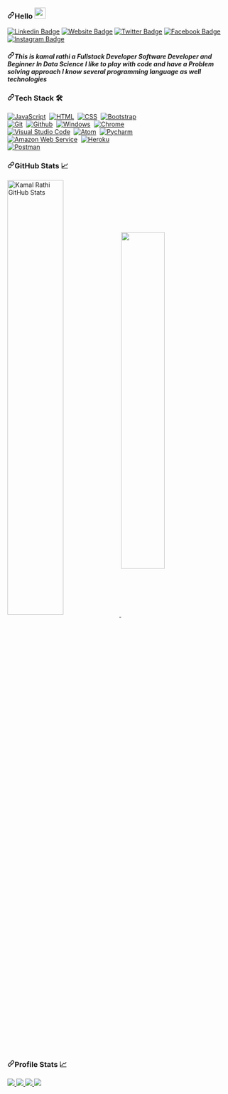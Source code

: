<article class="markdown-body entry-content container-lg f5" itemprop="text"><h3><a id="user-content-hello-" class="anchor" aria-hidden="true" href="#hello-"><svg class="octicon octicon-link" viewBox="0 0 16 16" version="1.1" width="16" height="16" aria-hidden="true"><path fill-rule="evenodd" d="M7.775 3.275a.75.75 0 001.06 1.06l1.25-1.25a2 2 0 112.83 2.83l-2.5 2.5a2 2 0 01-2.83 0 .75.75 0 00-1.06 1.06 3.5 3.5 0 004.95 0l2.5-2.5a3.5 3.5 0 00-4.95-4.95l-1.25 1.25zm-4.69 9.64a2 2 0 010-2.83l2.5-2.5a2 2 0 012.83 0 .75.75 0 001.06-1.06 3.5 3.5 0 00-4.95 0l-2.5 2.5a3.5 3.5 0 004.95 4.95l1.25-1.25a.75.75 0 00-1.06-1.06l-1.25 1.25a2 2 0 01-2.83 0z"></path></svg></a>Hello <a target="_blank" rel="noopener noreferrer" href="https://camo.githubusercontent.com/35d3d11359a49bf12aebb834cc13fd81b95eff4e/68747470733a2f2f6d656469612e67697068792e636f6d2f6d656469612f6876524a434c467a6361737252346961377a2f67697068792e676966"><img src="https://camo.githubusercontent.com/35d3d11359a49bf12aebb834cc13fd81b95eff4e/68747470733a2f2f6d656469612e67697068792e636f6d2f6d656469612f6876524a434c467a6361737252346961377a2f67697068792e676966" width="25px" data-canonical-src="https://media.giphy.com/media/hvRJCLFzcasrR4ia7z/giphy.gif" style="max-width:100%;"></a></h3>
<p><a href="https://kamalrathi49.github.io/kamalrathi49/" rel="nofollow"><img src="https://camo.githubusercontent.com/ae2ab4b14042dea13a0d98b02a382065930c4004/68747470733a2f2f696d672e736869656c64732e696f2f62616467652f2d4c696e6b6564496e2d3333333333333f7374796c653d666c61742d737175617265266c6f676f3d4c696e6b6564696e266c6f676f436f6c6f723d7768697465" alt="Linkedin Badge" data-canonical-src="https://img.shields.io/badge/-LinkedIn-333333?style=flat-square&amp;logo=Linkedin&amp;logoColor=white" style="max-width:100%;"></a>
<a href="https://sourcerer.io/kamalrathi49/" rel="nofollow"><img src="https://camo.githubusercontent.com/19da05a76fd481f0e7eb29f4847f3490c2c99050/68747470733a2f2f696d672e736869656c64732e696f2f62616467652f576562736974652d3333333333333f7374796c653d666c61742d737175617265266c6f676f3d676f6f676c652d6368726f6d65266c6f676f436f6c6f723d7768697465" alt="Website Badge" data-canonical-src="https://img.shields.io/badge/Website-333333?style=flat-square&amp;logo=google-chrome&amp;logoColor=white" style="max-width:100%;"></a>
<a href="https://twitter.com/kamalgurjar49" rel="nofollow"><img src="https://camo.githubusercontent.com/c14661ae570535907ffe64eb1e6bfe586731b6df/68747470733a2f2f696d672e736869656c64732e696f2f62616467652f2d547769747465722d3333333333333f7374796c653d666c61742d737175617265266c6f676f3d54776974746572266c6f676f436f6c6f723d7768697465" alt="Twitter Badge" data-canonical-src="https://img.shields.io/badge/-Twitter-333333?style=flat-square&amp;logo=Twitter&amp;logoColor=white" style="max-width:100%;"></a>
<a href="https://fb.me/kamal gurjar" rel="nofollow"><img src="https://camo.githubusercontent.com/8ee2bb954c46b9649794d2c66b461c873e6ac93d/68747470733a2f2f696d672e736869656c64732e696f2f62616467652f2d46616365626f6f6b2d3333333333333f7374796c653d666c61742d737175617265266c6f676f3d46616365626f6f6b266c6f676f436f6c6f723d7768697465" alt="Facebook Badge" data-canonical-src="https://img.shields.io/badge/-Facebook-333333?style=flat-square&amp;logo=Facebook&amp;logoColor=white" style="max-width:100%;"></a>
<a href="https://instagram.com/kamal_gurjar_o49/" rel="nofollow"><img src="https://camo.githubusercontent.com/6db68b6b1509c5a4fa2f2a2563e1ba4014696a1b/68747470733a2f2f696d672e736869656c64732e696f2f62616467652f2d496e7374616772616d2d3333333333333f7374796c653d666c61742d737175617265266c6f676f3d496e7374616772616d266c6f676f436f6c6f723d7768697465" alt="Instagram Badge" data-canonical-src="https://img.shields.io/badge/-Instagram-333333?style=flat-square&amp;logo=Instagram&amp;logoColor=white" style="max-width:100%;"></a></p>
<h5><a id="user-content-this-is-Kamal rathi-a-fullstack-developer-software-developer-and-beginner-in-data-science-i-like-to-play-with-code-and-have-a-problem-solving-approach-i-know-several-programming-language-as-well-technologies" class="anchor" aria-hidden="true" href="#this-is-Kamal rathi-a-fullstack-developer-software-developer-and-beginner-in-data-science-i-like-to-play-with-code-and-have-a-problem-solving-approach-i-know-several-programming-language-as-well-technologies"><svg class="octicon octicon-link" viewBox="0 0 16 16" version="1.1" width="16" height="16" aria-hidden="true"><path fill-rule="evenodd" d="M7.775 3.275a.75.75 0 001.06 1.06l1.25-1.25a2 2 0 112.83 2.83l-2.5 2.5a2 2 0 01-2.83 0 .75.75 0 00-1.06 1.06 3.5 3.5 0 004.95 0l2.5-2.5a3.5 3.5 0 00-4.95-4.95l-1.25 1.25zm-4.69 9.64a2 2 0 010-2.83l2.5-2.5a2 2 0 012.83 0 .75.75 0 001.06-1.06 3.5 3.5 0 00-4.95 0l-2.5 2.5a3.5 3.5 0 004.95 4.95l1.25-1.25a.75.75 0 00-1.06-1.06l-1.25 1.25a2 2 0 01-2.83 0z"></path></svg></a>This is kamal rathi a Fullstack Developer Software Developer and Beginner In Data Science I like to play with code and have a Problem solving approach I know several programming language as well technologies</h5>
<h3><a id="user-content-tech-stack--" class="anchor" aria-hidden="true" href="#tech-stack--"><svg class="octicon octicon-link" viewBox="0 0 16 16" version="1.1" width="16" height="16" aria-hidden="true"><path fill-rule="evenodd" d="M7.775 3.275a.75.75 0 001.06 1.06l1.25-1.25a2 2 0 112.83 2.83l-2.5 2.5a2 2 0 01-2.83 0 .75.75 0 00-1.06 1.06 3.5 3.5 0 004.95 0l2.5-2.5a3.5 3.5 0 00-4.95-4.95l-1.25 1.25zm-4.69 9.64a2 2 0 010-2.83l2.5-2.5a2 2 0 012.83 0 .75.75 0 001.06-1.06 3.5 3.5 0 00-4.95 0l-2.5 2.5a3.5 3.5 0 004.95 4.95l1.25-1.25a.75.75 0 00-1.06-1.06l-1.25 1.25a2 2 0 01-2.83 0z"></path></svg></a>Tech Stack <g-emoji class="g-emoji" alias="hammer_and_wrench" fallback-src="https://github.githubassets.com/images/icons/emoji/unicode/1f6e0.png">🛠</g-emoji> &nbsp;</h3>
<a target="_blank" rel="noopener noreferrer" href="https://camo.githubusercontent.com/0ae851c3162b484e0762ee03b6425f3b4a9e6c6e/68747470733a2f2f696d672e736869656c64732e696f2f62616467652f2d4a6176615363726970742d3333333333333f7374796c653d666c61742d737175617265266c6f676f3d6a617661736372697074266c6f676f436f6c6f723d666666666666"><img src="https://camo.githubusercontent.com/0ae851c3162b484e0762ee03b6425f3b4a9e6c6e/68747470733a2f2f696d672e736869656c64732e696f2f62616467652f2d4a6176615363726970742d3333333333333f7374796c653d666c61742d737175617265266c6f676f3d6a617661736372697074266c6f676f436f6c6f723d666666666666" alt="JavaScript" data-canonical-src="https://img.shields.io/badge/-JavaScript-333333?style=flat-square&amp;logo=javascript&amp;logoColor=ffffff" style="max-width:100%;"></a>&nbsp;
<a target="_blank" rel="noopener noreferrer" href="https://camo.githubusercontent.com/777b911b695d0fa3fa7b077d5aa2d5580c02f680/68747470733a2f2f696d672e736869656c64732e696f2f62616467652f2d48544d4c2d3333333333333f7374796c653d666c61742d737175617265266c6f676f3d48544d4c35266c6f676f436f6c6f723d666666666666"><img src="https://camo.githubusercontent.com/777b911b695d0fa3fa7b077d5aa2d5580c02f680/68747470733a2f2f696d672e736869656c64732e696f2f62616467652f2d48544d4c2d3333333333333f7374796c653d666c61742d737175617265266c6f676f3d48544d4c35266c6f676f436f6c6f723d666666666666" alt="HTML" data-canonical-src="https://img.shields.io/badge/-HTML-333333?style=flat-square&amp;logo=HTML5&amp;logoColor=ffffff" style="max-width:100%;"></a>&nbsp;
<a target="_blank" rel="noopener noreferrer" href="https://camo.githubusercontent.com/b8f8f9b216629a62bba7e1982bb384193d4950e3/68747470733a2f2f696d672e736869656c64732e696f2f62616467652f2d4353532d3333333333333f7374796c653d666c61742d737175617265266c6f676f3d43535333266c6f676f436f6c6f723d666666666666"><img src="https://camo.githubusercontent.com/b8f8f9b216629a62bba7e1982bb384193d4950e3/68747470733a2f2f696d672e736869656c64732e696f2f62616467652f2d4353532d3333333333333f7374796c653d666c61742d737175617265266c6f676f3d43535333266c6f676f436f6c6f723d666666666666" alt="CSS" data-canonical-src="https://img.shields.io/badge/-CSS-333333?style=flat-square&amp;logo=CSS3&amp;logoColor=ffffff" style="max-width:100%;"></a>&nbsp;
<a target="_blank" rel="noopener noreferrer" href="https://camo.githubusercontent.com/a41b9b158cc50575f2fa94ae92d5873ae05ce646/68747470733a2f2f696d672e736869656c64732e696f2f62616467652f2d426f6f7473747261702d3333333333333f7374796c653d666c61742d737175617265266c6f676f3d626f6f747374726170266c6f676f436f6c6f723d666666666666"><img src="https://camo.githubusercontent.com/a41b9b158cc50575f2fa94ae92d5873ae05ce646/68747470733a2f2f696d672e736869656c64732e696f2f62616467652f2d426f6f7473747261702d3333333333333f7374796c653d666c61742d737175617265266c6f676f3d626f6f747374726170266c6f676f436f6c6f723d666666666666" alt="Bootstrap" data-canonical-src="https://img.shields.io/badge/-Bootstrap-333333?style=flat-square&amp;logo=bootstrap&amp;logoColor=ffffff" style="max-width:100%;"></a><br>
<a target="_blank" rel="noopener noreferrer" href="https://camo.githubusercontent.com/ecd2af0012ae960fef7b6eedfe46d334c2e6beda/68747470733a2f2f696d672e736869656c64732e696f2f62616467652f2d4769742d3333333333333f7374796c653d666c61742d737175617265266c6f676f3d676974266c6f676f436f6c6f723d666666666666"><img src="https://camo.githubusercontent.com/ecd2af0012ae960fef7b6eedfe46d334c2e6beda/68747470733a2f2f696d672e736869656c64732e696f2f62616467652f2d4769742d3333333333333f7374796c653d666c61742d737175617265266c6f676f3d676974266c6f676f436f6c6f723d666666666666" alt="Git" data-canonical-src="https://img.shields.io/badge/-Git-333333?style=flat-square&amp;logo=git&amp;logoColor=ffffff" style="max-width:100%;"></a>&nbsp;
<a target="_blank" rel="noopener noreferrer" href="https://camo.githubusercontent.com/09430e6738e5ea0127c04eb20c5f0c77c0af4cfa/68747470733a2f2f696d672e736869656c64732e696f2f62616467652f2d4769746875622d3333333333333f7374796c653d666c61742d737175617265266c6f676f3d676974687562266c6f676f436f6c6f723d666666666666"><img src="https://camo.githubusercontent.com/09430e6738e5ea0127c04eb20c5f0c77c0af4cfa/68747470733a2f2f696d672e736869656c64732e696f2f62616467652f2d4769746875622d3333333333333f7374796c653d666c61742d737175617265266c6f676f3d676974687562266c6f676f436f6c6f723d666666666666" alt="Github" data-canonical-src="https://img.shields.io/badge/-Github-333333?style=flat-square&amp;logo=github&amp;logoColor=ffffff" style="max-width:100%;"></a>&nbsp;
<a target="_blank" rel="noopener noreferrer" href="https://camo.githubusercontent.com/7aaea5e707105b84e172504da35733c689564bca/68747470733a2f2f696d672e736869656c64732e696f2f62616467652f2d57696e646f77732d3333333333333f7374796c653d666c61742d737175617265266c6f676f3d77696e646f7773266c6f676f436f6c6f723d666666666666"><img src="https://camo.githubusercontent.com/7aaea5e707105b84e172504da35733c689564bca/68747470733a2f2f696d672e736869656c64732e696f2f62616467652f2d57696e646f77732d3333333333333f7374796c653d666c61742d737175617265266c6f676f3d77696e646f7773266c6f676f436f6c6f723d666666666666" alt="Windows" data-canonical-src="https://img.shields.io/badge/-Windows-333333?style=flat-square&amp;logo=windows&amp;logoColor=ffffff" style="max-width:100%;"></a>&nbsp;
<a target="_blank" rel="noopener noreferrer" href="https://camo.githubusercontent.com/f26faa10b605b9443885167230933ba911811c7e/68747470733a2f2f696d672e736869656c64732e696f2f62616467652f2d4368726f6d652d3333333333333f7374796c653d666c61742d737175617265266c6f676f3d676f6f676c652d6368726f6d65266c6f676f436f6c6f723d666666666666"><img src="https://camo.githubusercontent.com/f26faa10b605b9443885167230933ba911811c7e/68747470733a2f2f696d672e736869656c64732e696f2f62616467652f2d4368726f6d652d3333333333333f7374796c653d666c61742d737175617265266c6f676f3d676f6f676c652d6368726f6d65266c6f676f436f6c6f723d666666666666" alt="Chrome" data-canonical-src="https://img.shields.io/badge/-Chrome-333333?style=flat-square&amp;logo=google-chrome&amp;logoColor=ffffff" style="max-width:100%;"></a><br>
<a target="_blank" rel="noopener noreferrer" href="https://camo.githubusercontent.com/feca3eb98e447e53fffcbfc74c3288613227e776/68747470733a2f2f696d672e736869656c64732e696f2f62616467652f2d56697375616c25323053747564696f253230436f64652d3333333333333f7374796c653d666c61742d737175617265266c6f676f3d76697375616c2d73747564696f2d636f6465266c6f676f436f6c6f723d666666666666"><img src="https://camo.githubusercontent.com/feca3eb98e447e53fffcbfc74c3288613227e776/68747470733a2f2f696d672e736869656c64732e696f2f62616467652f2d56697375616c25323053747564696f253230436f64652d3333333333333f7374796c653d666c61742d737175617265266c6f676f3d76697375616c2d73747564696f2d636f6465266c6f676f436f6c6f723d666666666666" alt="Visual Studio Code" data-canonical-src="https://img.shields.io/badge/-Visual%20Studio%20Code-333333?style=flat-square&amp;logo=visual-studio-code&amp;logoColor=ffffff" style="max-width:100%;"></a>&nbsp;
<a target="_blank" rel="noopener noreferrer" href="https://camo.githubusercontent.com/5c7549ad6233a60c5f67bf48c242ef62580d8de6/68747470733a2f2f696d672e736869656c64732e696f2f62616467652f2d41746f6d2d3333333333333f7374796c653d666c61742d737175617265266c6f676f3d61746f6d266c6f676f436f6c6f723d666666666666"><img src="https://camo.githubusercontent.com/5c7549ad6233a60c5f67bf48c242ef62580d8de6/68747470733a2f2f696d672e736869656c64732e696f2f62616467652f2d41746f6d2d3333333333333f7374796c653d666c61742d737175617265266c6f676f3d61746f6d266c6f676f436f6c6f723d666666666666" alt="Atom" data-canonical-src="https://img.shields.io/badge/-Atom-333333?style=flat-square&amp;logo=atom&amp;logoColor=ffffff" style="max-width:100%;"></a>&nbsp;
<a target="_blank" rel="noopener noreferrer" href="https://camo.githubusercontent.com/f40eceeeea15d13c36b06e4aa5dc77b0268a6775/68747470733a2f2f696d672e736869656c64732e696f2f62616467652f2d5079636861726d2d3333333333333f7374796c653d666c61742d737175617265266c6f676f3d7079636861726d266c6f676f436f6c6f723d666666666666"><img src="https://camo.githubusercontent.com/f40eceeeea15d13c36b06e4aa5dc77b0268a6775/68747470733a2f2f696d672e736869656c64732e696f2f62616467652f2d5079636861726d2d3333333333333f7374796c653d666c61742d737175617265266c6f676f3d7079636861726d266c6f676f436f6c6f723d666666666666" alt="Pycharm" data-canonical-src="https://img.shields.io/badge/-Pycharm-333333?style=flat-square&amp;logo=pycharm&amp;logoColor=ffffff" style="max-width:100%;"></a><br>
<a target="_blank" rel="noopener noreferrer" href="https://camo.githubusercontent.com/49673ae09bdff59eabad203b3eee4b170d76c0d5/68747470733a2f2f696d672e736869656c64732e696f2f62616467652f2d416d617a6f6e253230576562253230536572766963652d3333333333333f7374796c653d666c61742d737175617265266c6f676f3d616d617a6f6e2d7765622d73657276696365266c6f676f436f6c6f723d666666666666"><img src="https://camo.githubusercontent.com/49673ae09bdff59eabad203b3eee4b170d76c0d5/68747470733a2f2f696d672e736869656c64732e696f2f62616467652f2d416d617a6f6e253230576562253230536572766963652d3333333333333f7374796c653d666c61742d737175617265266c6f676f3d616d617a6f6e2d7765622d73657276696365266c6f676f436f6c6f723d666666666666" alt="Amazon Web Service" data-canonical-src="https://img.shields.io/badge/-Amazon%20Web%20Service-333333?style=flat-square&amp;logo=amazon-web-service&amp;logoColor=ffffff" style="max-width:100%;"></a>&nbsp;
<a target="_blank" rel="noopener noreferrer" href="https://camo.githubusercontent.com/b485d727d2a7725c2acc5858b2fefd3e6708bad4/68747470733a2f2f696d672e736869656c64732e696f2f62616467652f2d4865726f6b752d3333333333333f7374796c653d666c61742d737175617265266c6f676f3d6865726f6b75266c6f676f436f6c6f723d666666666666"><img src="https://camo.githubusercontent.com/b485d727d2a7725c2acc5858b2fefd3e6708bad4/68747470733a2f2f696d672e736869656c64732e696f2f62616467652f2d4865726f6b752d3333333333333f7374796c653d666c61742d737175617265266c6f676f3d6865726f6b75266c6f676f436f6c6f723d666666666666" alt="Heroku" data-canonical-src="https://img.shields.io/badge/-Heroku-333333?style=flat-square&amp;logo=heroku&amp;logoColor=ffffff" style="max-width:100%;"></a><br>
<a target="_blank" rel="noopener noreferrer" href="https://camo.githubusercontent.com/7196e403b563c63df11204dcbeefb3f76e5cc332/68747470733a2f2f696d672e736869656c64732e696f2f62616467652f2d506f73746d616e2d3333333333333f7374796c653d666c61742d737175617265266c6f676f3d706f73746d616e266c6f676f436f6c6f723d666666666666"><img src="https://camo.githubusercontent.com/7196e403b563c63df11204dcbeefb3f76e5cc332/68747470733a2f2f696d672e736869656c64732e696f2f62616467652f2d506f73746d616e2d3333333333333f7374796c653d666c61742d737175617265266c6f676f3d706f73746d616e266c6f676f436f6c6f723d666666666666" alt="Postman" data-canonical-src="https://img.shields.io/badge/-Postman-333333?style=flat-square&amp;logo=postman&amp;logoColor=ffffff" style="max-width:100%;"></a>&nbsp;</p>
<h3><a id="user-content-github-stats-" class="anchor" aria-hidden="true" href="#github-stats-"><svg class="octicon octicon-link" viewBox="0 0 16 16" version="1.1" width="16" height="16" aria-hidden="true"><path fill-rule="evenodd" d="M7.775 3.275a.75.75 0 001.06 1.06l1.25-1.25a2 2 0 112.83 2.83l-2.5 2.5a2 2 0 01-2.83 0 .75.75 0 00-1.06 1.06 3.5 3.5 0 004.95 0l2.5-2.5a3.5 3.5 0 00-4.95-4.95l-1.25 1.25zm-4.69 9.64a2 2 0 010-2.83l2.5-2.5a2 2 0 012.83 0 .75.75 0 001.06-1.06 3.5 3.5 0 00-4.95 0l-2.5 2.5a3.5 3.5 0 004.95 4.95l1.25-1.25a.75.75 0 00-1.06-1.06l-1.25 1.25a2 2 0 01-2.83 0z"></path></svg></a>GitHub Stats <g-emoji class="g-emoji" alias="chart_with_upwards_trend" fallback-src="https://github.githubassets.com/images/icons/emoji/unicode/1f4c8.png">📈</g-emoji></h3>
<a href="https://kamalrathi49.github.io/kamalrathi49/">
  <img align="center" width="50%" src="https://camo.githubusercontent.com/344e168aa0c0ae3b27667c3b02bb7dbff6f29ae0/68747470733a2f2f6769746875622d726561646d652d73746174732e76657263656c2e6170702f6170693f757365726e616d653d64656570616b6268616d6c612673686f775f69636f6e733d74727565266c696e655f6865696768743d323726636f756e745f707269766174653d74727565267469746c655f636f6c6f723d30303030303026746578745f636f6c6f723d3333333333332669636f6e5f636f6c6f723d3735373537352662675f636f6c6f723d666666666666" alt="Kamal Rathi GitHub Stats" data-canonical-src="https://github-readme-stats.vercel.app/api?username=KamalRathi49&amp;show_icons=true&amp;line_height=27&amp;count_private=true&amp;title_color=000000&amp;text_color=333333&amp;icon_color=757575&amp;bg_color=ffffff" style="max-width:100%;">
</a>
<a href="https://kamalrathi49.github.io/kamalrathi49/-readme-stats">
  
  <img align="center" width="44%" src="https://camo.githubusercontent.com/41ebb4726dc9ac4f5e7ffadfeb82baafef2508ba/68747470733a2f2f6769746875622d726561646d652d73746174732e616e7572616768617a7261312e76657263656c2e6170702f6170692f746f702d6c616e67732f3f757365726e616d653d64656570616b6268616d6c61266c696e655f6865696768743d3237266c61796f75743d636f6d70616374267468656d653d7261646963616c267469746c655f636f6c6f723d30303030303026746578745f636f6c6f723d3030303030302669636f6e5f636f6c6f723d3735373537352662675f636f6c6f723d666666666666" data-canonical-src="https://github-readme-stats.anuraghazra1.vercel.app/api/top-langs/?username=KamalRathi&amp;line_height=27&amp;layout=compact&amp;theme=radical&amp;title_color=000000&amp;text_color=000000&amp;icon_color=757575&amp;bg_color=ffffff" style="max-width:100%;">
</a>
<h3><a id="user-content-profile-stats-" class="anchor" aria-hidden="true" href="#profile-stats-"><svg class="octicon octicon-link" viewBox="0 0 16 16" version="1.1" width="16" height="16" aria-hidden="true"><path fill-rule="evenodd" d="M7.775 3.275a.75.75 0 001.06 1.06l1.25-1.25a2 2 0 112.83 2.83l-2.5 2.5a2 2 0 01-2.83 0 .75.75 0 00-1.06 1.06 3.5 3.5 0 004.95 0l2.5-2.5a3.5 3.5 0 00-4.95-4.95l-1.25 1.25zm-4.69 9.64a2 2 0 010-2.83l2.5-2.5a2 2 0 012.83 0 .75.75 0 001.06-1.06 3.5 3.5 0 00-4.95 0l-2.5 2.5a3.5 3.5 0 004.95 4.95l1.25-1.25a.75.75 0 00-1.06-1.06l-1.25 1.25a2 2 0 01-2.83 0z"></path></svg></a>Profile Stats <g-emoji class="g-emoji" alias="chart_with_upwards_trend" fallback-src="https://github.githubassets.com/images/icons/emoji/unicode/1f4c8.png">📈</g-emoji></h3>
<p>
  <a href="https://badges.pufler.dev" rel="nofollow">
    <img src="https://camo.githubusercontent.com/267be5204a6e490b534b19b0abdc970852f4d5e0/68747470733a2f2f6261646765732e7075666c65722e6465762f7669736974732f64656570616b6268616d6c612f64656570616b6268616d6c613f7374796c653d666c61742d73717561726526636f6c6f723d626c61636b266c6f676f3d676974687562" data-canonical-src="https://badges.pufler.dev/visits/deepakbhamla/deepakbhamla?style=flat-square&amp;color=black&amp;logo=github" style="max-width:100%;">
  </a>
  <a href="https://badges.pufler.dev" rel="nofollow">
    <img src="https://camo.githubusercontent.com/9ef602291c89232668d9e16ae8467ffa26639837/68747470733a2f2f6261646765732e7075666c65722e6465762f79656172732f64656570616b6268616d6c613f7374796c653d666c61742d73717561726526636f6c6f723d626c61636b266c6f676f3d676974687562" data-canonical-src="https://badges.pufler.dev/years/deepakbhamla?style=flat-square&amp;color=black&amp;logo=github" style="max-width:100%;">
  </a>
  <a href="https://badges.pufler.dev" rel="nofollow">
    <img src="https://camo.githubusercontent.com/a3f6e5258d9cbcc214e712109913fa13412c6b23/68747470733a2f2f6261646765732e7075666c65722e6465762f7265706f732f64656570616b6268616d6c613f7374796c653d666c61742d73717561726526636f6c6f723d626c61636b266c6f676f3d676974687562" data-canonical-src="https://badges.pufler.dev/repos/deepakbhamla?style=flat-square&amp;color=black&amp;logo=github" style="max-width:100%;">
  </a>
   <a href="https://badges.pufler.dev" rel="nofollow">
    <img src="https://camo.githubusercontent.com/064abf7b81860e49abdf534a48d84af435a5bc5f/68747470733a2f2f6261646765732e7075666c65722e6465762f636f6d6d6974732f6d6f6e74686c792f64656570616b6268616d6c613f7374796c653d666c61742d73717561726526636f6c6f723d626c61636b266c6f676f3d676974687562" data-canonical-src="https://badges.pufler.dev/commits/monthly/deepakbhamla?style=flat-square&amp;color=black&amp;logo=github" style="max-width:100%;">
  </a>
  </p>
<br>
</article>
